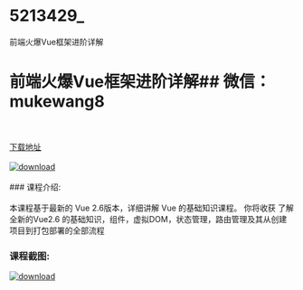 # 5213429_
前端火爆Vue框架进阶详解
# 前端火爆Vue框架进阶详解## 微信：mukewang8
<br/></br>[下载地址](http://www.36tz.cn/article/5213429 "下载地址")
<br/></br>[![download](http://36tz.cn/muke_img/2020_05_2-160-300x203.png "下载地址")](http://www.36tz.cn/article/5213429 "下载地址")
<br/></br>### 课程介绍:<br/></br>本课程基于最新的 Vue 2.6版本，详细讲解 Vue 的基础知识课程。
你将收获
了解全新的Vue2.6 的基础知识，组件，虚拟DOM，状态管理，路由管理及其从创建项目到打包部署的全部流程

### 课程截图:
[![download](http://36tz.cn/muke_img/2020_05_1-166.png "下载地址")](http://www.36tz.cn/article/5213429 "下载地址")
